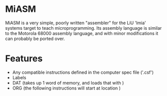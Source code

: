 MiASM
=====
MiASM is a very simple, poorly written "assembler" for the LiU 'lmia' systems target to teach microprogramming.
Its assembly language is similar to the Motorola 68000 assembly language, and with minor modifications it can probably be ported over.

Features
=====
* Any compatible instructions defined in the computer spec file ('.csf')
* Labels
* DAT <value> (takes up 1 word of memory, and loads that with <value>)
* ORG <value> (the following instructions will start at location <value>)
